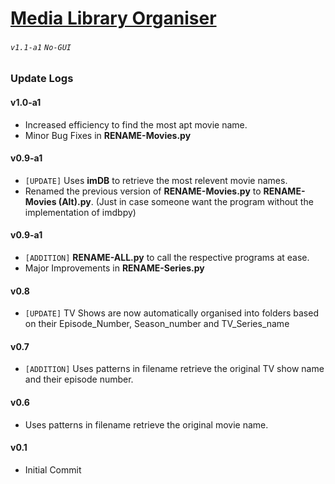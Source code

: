 # [Media Library Organiser](https://krishnaalagiri.github.io/Media-Library-Organiser/)
###### `v1.1-a1` `No-GUI`

### Update Logs
#### v1.0-a1
* Increased efficiency to find the most apt movie name.
* Minor Bug Fixes in **RENAME-Movies.py**

#### v0.9-a1
* `[UPDATE]` Uses **imDB** to retrieve the most relevent movie names.
* Renamed the previous version of **RENAME-Movies.py** to **RENAME-Movies (Alt).py**. (Just in case someone want the program without the implementation of imdbpy)

#### v0.9-a1
* `[ADDITION]` **RENAME-ALL.py** to call the respective programs at ease.
* Major Improvements in **RENAME-Series.py**

#### v0.8
* `[UPDATE]` TV Shows are now automatically organised into folders based on their Episode_Number, Season_number and TV_Series_name

#### v0.7
* `[ADDITION]` Uses patterns in filename retrieve the original TV show name and their episode number.

#### v0.6
* Uses patterns in filename retrieve the original movie name.

#### v0.1
* Initial Commit

